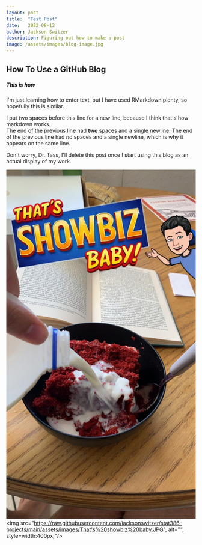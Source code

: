 ```yaml
---
layout: post
title:  "Test Post"
date:   2022-09-12
author: Jackson Switzer
description: Figuring out how to make a post
image: /assets/images/blog-image.jpg
---
```


## How To Use a GitHub Blog

##### This is how

I'm just learning how to enter text, but I have used RMarkdown plenty, so hopefully this is similar.

I put two spaces before this line for a new line, because I think that's how markdown works.  
The end of the previous line had **two** spaces and a single newline.
The end of the previous line had *no* spaces and a single newline, which is why it appears on the same line.

Don't worry, Dr. Tass, I'll delete this post once I start using this blog as an actual display of my work.

![Figure](https://raw.githubusercontent.com/jacksonswitzer/stat386-projects/main/assets/images/That's%20showbiz%20baby.JPG)
<img src="https://raw.githubusercontent.com/jacksonswitzer/stat386-projects/main/assets/images/That's%20showbiz%20baby.JPG", alt="", style=width:400px;"/>
